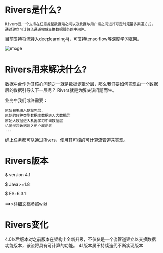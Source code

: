 # Rivers是什么?
    Rivers是一个支持在任意类型数据端之间以及数据与用户端之间进行可定时定量多渠道方式，
    通过建立可计算流通道完成交换数据服务的中间件。  
目前支持将流接入deeplearning4j，可支持tensorflow等深度学习框架。

![image](https://github.com/fnOpenSource/rivers/blob/master/architecture.jpg)

# Rivers用来解决什么?

数据中台作为其核心问题之一就是数据逻辑分层，那么我们要如何实现由一个数据层的数据引导入下一层呢？
Rivers就是为解决该问题而生。



业务中我们或许需要：

	原始日志进入数据库层，
	原始的各种类型数据库数据进入大数据层
	原始大数据进入机器学习中间数据层
	机器学习数据进入用户展示层
	...
综上任务都可以通过Rivers，使用其可控的可计算流管道来实现。

# Rivers版本
$ version 4.1

$ Java>=1.8

$ ES=6.3.1 

==>>[详细文档参照wiki](https://github.com/fnOpenSource/rivers/wiki)  

# Rivers变化
4.0以后版本对之前版本在架构上全新升级，不仅仅是一个流管道建立以交换数据功能版本，该流将具有可计算的功能。
4.1版本属于持续迭代不断实现版本
